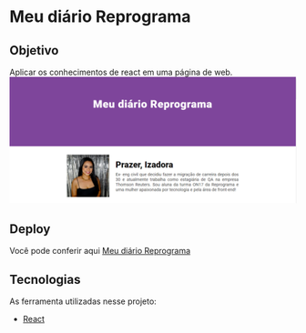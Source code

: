 # Meu diário Reprograma

## Objetivo
Aplicar os conhecimentos de react em uma página de web.
<img src="./src/img/print-page.png">

## Deploy
Você pode conferir aqui [Meu diário Reprograma](https://meudiarioizadora.netlify.app/)

## Tecnologias
As ferramenta utilizadas nesse projeto:
 -  [React](https://pt-br.reactjs.org/)